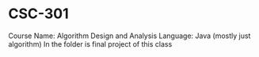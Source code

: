 # CSC-301
Course Name: Algorithm Design and Analysis
Language: Java (mostly just algorithm)
In the folder is final project of this class
